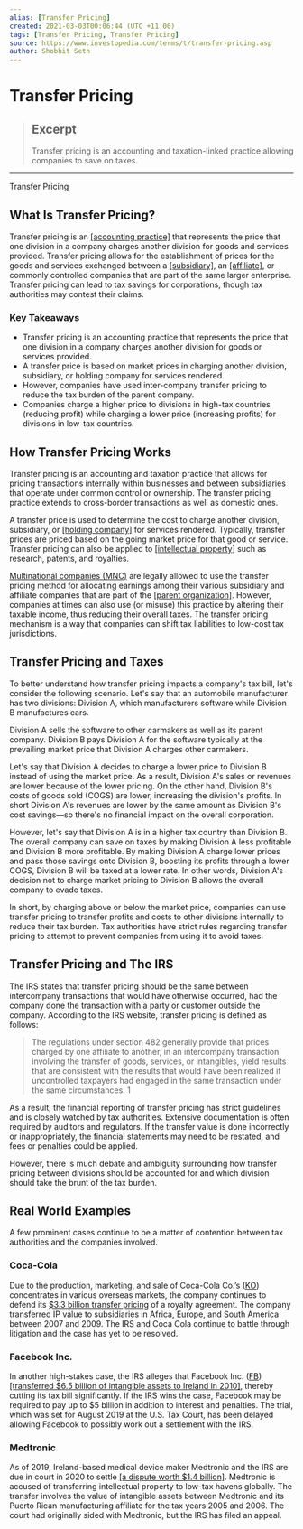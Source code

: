 ```yaml
---
alias: [Transfer Pricing]
created: 2021-03-03T00:06:44 (UTC +11:00)
tags: [Transfer Pricing, Transfer Pricing]
source: https://www.investopedia.com/terms/t/transfer-pricing.asp
author: Shobhit Seth
---
```


# Transfer Pricing

> ## Excerpt
> Transfer pricing is an accounting and taxation-linked practice allowing companies to save on taxes.

---

Transfer Pricing
## What Is Transfer Pricing?

Transfer pricing is an [[accounting practice]](https://www.investopedia.com/terms/a/accounting-practice.asp) that represents the price that one division in a company charges another division for goods and services provided. Transfer pricing allows for the establishment of prices for the goods and services exchanged between a [[subsidiary]](https://www.investopedia.com/terms/s/subsidiary.asp), an [[affiliate]](https://www.investopedia.com/terms/a/affiliate.asp), or commonly controlled companies that are part of the same larger enterprise. Transfer pricing can lead to tax savings for corporations, though tax authorities may contest their claims.

### Key Takeaways

-   Transfer pricing is an accounting practice that represents the price that one division in a company charges another division for goods or services provided.
-   A transfer price is based on market prices in charging another division, subsidiary, or holding company for services rendered.
-   However, companies have used inter-company transfer pricing to reduce the tax burden of the parent company.
-   Companies charge a higher price to divisions in high-tax countries (reducing profit) while charging a lower price (increasing profits) for divisions in low-tax countries.

## How Transfer Pricing Works

Transfer pricing is an accounting and taxation practice that allows for pricing transactions internally within businesses and between subsidiaries that operate under common control or ownership. The transfer pricing practice extends to cross-border transactions as well as domestic ones.

A transfer price is used to determine the cost to charge another division, subsidiary, or [[holding company]](https://www.investopedia.com/terms/h/holdingcompany.asp) for services rendered. Typically, transfer prices are priced based on the going market price for that good or service. Transfer pricing can also be applied to [[intellectual property]](https://www.investopedia.com/terms/i/intellectualproperty.asp) such as research, patents, and royalties.

[Multinational companies (MNC)](https://www.investopedia.com/terms/m/multinationalcorporation.asp) are legally allowed to use the transfer pricing method for allocating earnings among their various subsidiary and affiliate companies that are part of the [[parent organization]](https://www.investopedia.com/terms/p/parentcompany.asp). However, companies at times can also use (or misuse) this practice by altering their taxable income, thus reducing their overall taxes. The transfer pricing mechanism is a way that companies can shift tax liabilities to low-cost tax jurisdictions.

## Transfer Pricing and Taxes

To better understand how transfer pricing impacts a company's tax bill, let's consider the following scenario. Let's say that an automobile manufacturer has two divisions: Division A, which manufacturers software while Division B manufactures cars.

Division A sells the software to other carmakers as well as its parent company. Division B pays Division A for the software typically at the prevailing market price that Division A charges other carmakers.

Let's say that Division A decides to charge a lower price to Division B instead of using the market price. As a result, Division A's sales or revenues are lower because of the lower pricing. On the other hand, Division B's costs of goods sold (COGS) are lower, increasing the division's profits. In short Division A's revenues are lower by the same amount as Division B's cost savings—so there's no financial impact on the overall corporation.

However, let's say that Division A is in a higher tax country than Division B. The overall company can save on taxes by making Division A less profitable and Division B more profitable. By making Division A charge lower prices and pass those savings onto Division B, boosting its profits through a lower COGS, Division B will be taxed at a lower rate. In other words, Division A's decision not to charge market pricing to Division B allows the overall company to evade taxes.

In short, by charging above or below the market price, companies can use transfer pricing to transfer profits and costs to other divisions internally to reduce their tax burden. Tax authorities have strict rules regarding transfer pricing to attempt to prevent companies from using it to avoid taxes.

## Transfer Pricing and The IRS

The IRS states that transfer pricing should be the same between intercompany transactions that would have otherwise occurred, had the company done the transaction with a party or customer outside the company. According to the IRS website, transfer pricing is defined as follows:

> The regulations under section 482 generally provide that prices charged by one affiliate to another, in an intercompany transaction involving the transfer of goods, services, or intangibles, yield results that are consistent with the results that would have been realized if uncontrolled taxpayers had engaged in the same transaction under the same circumstances. 1

As a result, the financial reporting of transfer pricing has strict guidelines and is closely watched by tax authorities. Extensive documentation is often required by auditors and regulators. If the transfer value is done incorrectly or inappropriately, the financial statements may need to be restated, and fees or penalties could be applied.

However, there is much debate and ambiguity surrounding how transfer pricing between divisions should be accounted for and which division should take the brunt of the tax burden.

## Real World Examples

A few prominent cases continue to be a matter of contention between tax authorities and the companies involved.

### Coca-Cola

Due to the production, marketing, and sale of Coca-Cola Co.’s ([KO](https://www.investopedia.com/markets/quote?tvwidgetsymbol=ko)) concentrates in various overseas markets, the company continues to defend its [$3.3 billion transfer pricing](https://www.natlawreview.com/article/let-s-get-ready-to-rumble-coca-cola-concentrates-trial-preparation) of a royalty agreement. The company transferred IP value to subsidiaries in Africa, Europe, and South America between 2007 and 2009. The IRS and Coca Cola continue to battle through litigation and the case has yet to be resolved.

### Facebook Inc.

In another high-stakes case, the IRS alleges that Facebook Inc. ([FB](https://www.investopedia.com/markets/quote?tvwidgetsymbol=fb)) [[transferred $6.5 billion of intangible assets to Ireland in 2010]](https://www.internationaltaxreview.com/article/b1kdw0nx8h3jz1/the-irs-takes-facebook-to-court-over-its-irish-tax-structure), thereby cutting its tax bill significantly. If the IRS wins the case, Facebook may be required to pay up to $5 billion in addition to interest and penalties. The trial, which was set for August 2019 at the U.S. Tax Court, has been delayed allowing Facebook to possibly work out a settlement with the IRS.

### Medtronic

As of 2019, Ireland-based medical device maker Medtronic and the IRS are due in court in 2020 to settle [[a dispute worth $1.4 billion]](https://news.bloombergtax.com/transfer-pricing/medtronic-irs-head-to-trial-again-in-2020-over-1-4b-tax-dispute). Medtronic is accused of transferring intellectual property to low-tax havens globally. The transfer involves the value of intangible assets between Medtronic and its Puerto Rican manufacturing affiliate for the tax years 2005 and 2006. The court had originally sided with Medtronic, but the IRS has filed an appeal.
